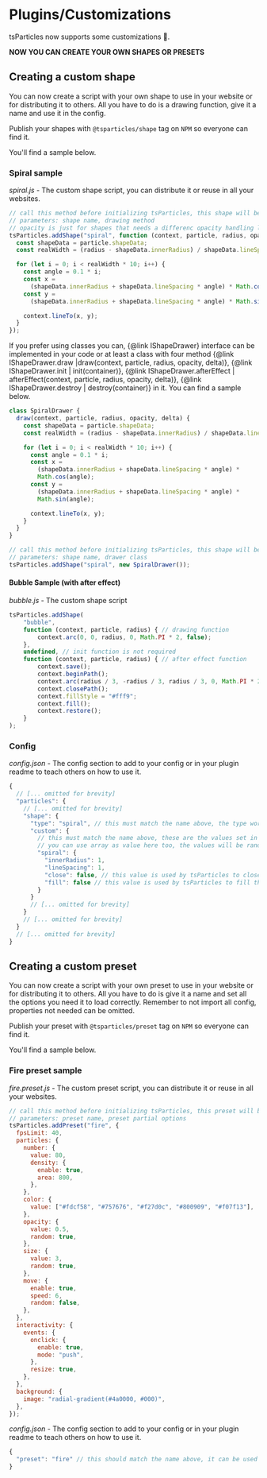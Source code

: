# Plugins/Customizations

tsParticles now supports some customizations 🥳.

**NOW YOU CAN CREATE YOUR OWN SHAPES OR PRESETS**

## Creating a custom shape

You can now create a script with your own shape to use in your website or for distributing it to others. All you have to do is a drawing function, give it a name and use it in the config.

Publish your shapes with `@tsparticles/shape` tag on `NPM` so everyone can find it.

You'll find a sample below.

### Spiral sample

_spiral.js_ - The custom shape script, you can distribute it or reuse in all your websites.

```javascript
// call this method before initializing tsParticles, this shape will be available in all of your tsParticles instances
// parameters: shape name, drawing method
// opacity is just for shapes that needs a differenc opacity handling like images
tsParticles.addShape("spiral", function (context, particle, radius, opacity) {
  const shapeData = particle.shapeData;
  const realWidth = (radius - shapeData.innerRadius) / shapeData.lineSpacing;

  for (let i = 0; i < realWidth * 10; i++) {
    const angle = 0.1 * i;
    const x =
      (shapeData.innerRadius + shapeData.lineSpacing * angle) * Math.cos(angle);
    const y =
      (shapeData.innerRadius + shapeData.lineSpacing * angle) * Math.sin(angle);

    context.lineTo(x, y);
  }
});
```

If you prefer using classes you can, {@link IShapeDrawer} interface can be implemented in your code or at least a class with four method {@link IShapeDrawer.draw |draw(context, particle, radius, opacity, delta)}, {@link IShapeDrawer.init | init(container)}, {@link IShapeDrawer.afterEffect | afterEffect(context, particle, radius, opacity, delta)}, {@link IShapeDrawer.destroy | destroy(container)} in it. You can find a sample below.

```javascript
class SpiralDrawer {
  draw(context, particle, radius, opacity, delta) {
    const shapeData = particle.shapeData;
    const realWidth = (radius - shapeData.innerRadius) / shapeData.lineSpacing;

    for (let i = 0; i < realWidth * 10; i++) {
      const angle = 0.1 * i;
      const x =
        (shapeData.innerRadius + shapeData.lineSpacing * angle) *
        Math.cos(angle);
      const y =
        (shapeData.innerRadius + shapeData.lineSpacing * angle) *
        Math.sin(angle);

      context.lineTo(x, y);
    }
  }
}

// call this method before initializing tsParticles, this shape will be available in all of your tsParticles instances
// parameters: shape name, drawer class
tsParticles.addShape("spiral", new SpiralDrawer());
```

#### Bubble Sample (with after effect)

_bubble.js_ - The custom shape script

```javascript
tsParticles.addShape(
    "bubble",
    function (context, particle, radius) { // drawing function
        context.arc(0, 0, radius, 0, Math.PI * 2, false);
    },
    undefined, // init function is not required
    function (context, particle, radius) { // after effect function
        context.save();
        context.beginPath();
        context.arc(radius / 3, -radius / 3, radius / 3, 0, Math.PI * 2, false);
        context.closePath();
        context.fillStyle = "#fff9";
        context.fill();
        context.restore();
    }
);
```

### Config

_config.json_ - The config section to add to your config or in your plugin readme to teach others on how to use it.

```javascript
{
  // [... omitted for brevity]
  "particles": {
    // [... omitted for brevity]
    "shape": {
      "type": "spiral", // this must match the name above, the type works as always, you can use an array with your custom shape inside
      "custom": {
        // this must match the name above, these are the values set in particle.shapeData (the first line of the method above)
        // you can use array as value here too, the values will be random picked, like in standard shapes
        "spiral": {
          "innerRadius": 1,
          "lineSpacing": 1,
          "close": false, // this value is used by tsParticles to close the path, if you don't want to close it set this value to false
          "fill": false // this value is used by tsParticles to fill the shape with the particles color, if you want only the stroke set this value to false
        }
      }
      // [... omitted for brevity]
    }
    // [... omitted for brevity]
  }
  // [... omitted for brevity]
}
```

## Creating a custom preset

You can now create a script with your own preset to use in your website or for distributing it to others. All you have to do is give it a name and set all the options you need it to load correctly. Remember to not import all config, properties not needed can be omitted.

Publish your preset with `@tsparticles/preset` tag on `NPM` so everyone can find it.

You'll find a sample below.

### Fire preset sample

_fire.preset.js_ - The custom preset script, you can distribute it or reuse in all your websites.

```javascript
// call this method before initializing tsParticles, this preset will be available in all of your tsParticles instances
// parameters: preset name, preset partial options
tsParticles.addPreset("fire", {
  fpsLimit: 40,
  particles: {
    number: {
      value: 80,
      density: {
        enable: true,
        area: 800,
      },
    },
    color: {
      value: ["#fdcf58", "#757676", "#f27d0c", "#800909", "#f07f13"],
    },
    opacity: {
      value: 0.5,
      random: true,
    },
    size: {
      value: 3,
      random: true,
    },
    move: {
      enable: true,
      speed: 6,
      random: false,
    },
  },
  interactivity: {
    events: {
      onclick: {
        enable: true,
        mode: "push",
      },
      resize: true,
    },
  },
  background: {
    image: "radial-gradient(#4a0000, #000)",
  },
});
```

_config.json_ - The config section to add to your config or in your plugin readme to teach others on how to use it.

```javascript
{
  "preset": "fire" // this should match the name above, it can be used in array values too, it will be loaded in order like everyone else
}
```
